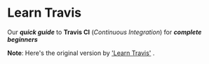 # Learn Travis

Our ***quick guide*** to **Travis CI** (*Continuous Integration*) for ***complete beginners***

**Note**: Here's the original version by ['Learn Travis'](https://github.com/dwyl/learn-travis) .
